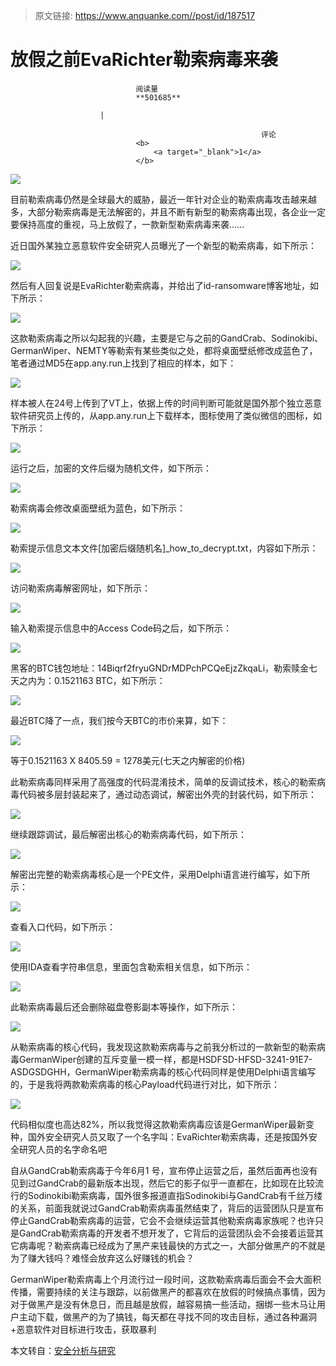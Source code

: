 > 原文链接: https://www.anquanke.com//post/id/187517 


# 放假之前EvaRichter勒索病毒来袭


                                阅读量   
                                **501685**
                            
                        |
                        
                                                            评论
                                <b>
                                    <a target="_blank">1</a>
                                </b>
                                                                                    



[![](https://p5.ssl.qhimg.com/t015e339673b1f507be.jpg)](https://p5.ssl.qhimg.com/t015e339673b1f507be.jpg)



目前勒索病毒仍然是全球最大的威胁，最近一年针对企业的勒索病毒攻击越来越多，大部分勒索病毒是无法解密的，并且不断有新型的勒索病毒出现，各企业一定要保持高度的重视，马上放假了，一款新型勒索病毒来袭……

近日国外某独立恶意软件安全研究人员曝光了一个新型的勒索病毒，如下所示：

[![](https://p2.ssl.qhimg.com/t012b23de611c642693.png)](https://p2.ssl.qhimg.com/t012b23de611c642693.png)

然后有人回复说是EvaRichter勒索病毒，并给出了id-ransomware博客地址，如下所示：

[![](https://p5.ssl.qhimg.com/t01428f4c197611eee0.png)](https://p5.ssl.qhimg.com/t01428f4c197611eee0.png)

这款勒索病毒之所以勾起我的兴趣，主要是它与之前的GandCrab、Sodinokibi、GermanWiper、NEMTY等勒索有某些类似之处，都将桌面壁纸修改成蓝色了，笔者通过MD5在app.any.run上找到了相应的样本，如下：

[![](https://p2.ssl.qhimg.com/t01729617fbf852d4db.png)](https://p2.ssl.qhimg.com/t01729617fbf852d4db.png)

样本被人在24号上传到了VT上，依据上传的时间判断可能就是国外那个独立恶意软件研究员上传的，从app.any.run上下载样本，图标使用了类似微信的图标，如下所示：

[![](https://p0.ssl.qhimg.com/t01619c00fd3a903dca.png)](https://p0.ssl.qhimg.com/t01619c00fd3a903dca.png)

运行之后，加密的文件后缀为随机文件，如下所示：

[![](https://p3.ssl.qhimg.com/t01e6d77152fbaf3cc2.png)](https://p3.ssl.qhimg.com/t01e6d77152fbaf3cc2.png)

勒索病毒会修改桌面壁纸为蓝色，如下所示：

[![](https://p0.ssl.qhimg.com/t01f8f83e8e0908af49.png)](https://p0.ssl.qhimg.com/t01f8f83e8e0908af49.png)

勒索提示信息文本文件[加密后缀随机名]_how_to_decrypt.txt，内容如下所示：

[![](https://p3.ssl.qhimg.com/t018e9100100323fb08.png)](https://p3.ssl.qhimg.com/t018e9100100323fb08.png)

访问勒索病毒解密网址，如下所示：

[![](https://p0.ssl.qhimg.com/t012b3a6b0be5224a43.png)](https://p0.ssl.qhimg.com/t012b3a6b0be5224a43.png)

输入勒索提示信息中的Access Code码之后，如下所示：

[![](https://p2.ssl.qhimg.com/t0111a17bef11009c3e.png)](https://p2.ssl.qhimg.com/t0111a17bef11009c3e.png)

黑客的BTC钱包地址：14Biqrf2fryuGNDrMDPchPCQeEjzZkqaLi，勒索赎金七天之内为：0.1521163 BTC，如下所示：

[![](https://p4.ssl.qhimg.com/t01ecbadf503f51e96b.png)](https://p4.ssl.qhimg.com/t01ecbadf503f51e96b.png)

最近BTC降了一点，我们按今天BTC的市价来算，如下：

[![](https://p0.ssl.qhimg.com/t01ac498d619fefa6b9.png)](https://p0.ssl.qhimg.com/t01ac498d619fefa6b9.png)

等于0.1521163 X 8405.59 = 1278美元(七天之内解密的价格)

此勒索病毒同样采用了高强度的代码混淆技术，简单的反调试技术，核心的勒索病毒代码被多层封装起来了，通过动态调试，解密出外壳的封装代码，如下所示：

[![](https://p3.ssl.qhimg.com/t01e997ce2a3d2dc848.png)](https://p3.ssl.qhimg.com/t01e997ce2a3d2dc848.png)

继续跟踪调试，最后解密出核心的勒索病毒代码，如下所示：

[![](https://p2.ssl.qhimg.com/t0143e4a02f5ff9dd45.png)](https://p2.ssl.qhimg.com/t0143e4a02f5ff9dd45.png)

解密出完整的勒索病毒核心是一个PE文件，采用Delphi语言进行编写，如下所示：

[![](https://p0.ssl.qhimg.com/t01b40b21f752eb8fcf.png)](https://p0.ssl.qhimg.com/t01b40b21f752eb8fcf.png)

查看入口代码，如下所示：

[![](https://p5.ssl.qhimg.com/t010ed65eabb960d8e3.png)](https://p5.ssl.qhimg.com/t010ed65eabb960d8e3.png)

使用IDA查看字符串信息，里面包含勒索相关信息，如下所示：

[![](https://p1.ssl.qhimg.com/t01d16743d8f3592677.png)](https://p1.ssl.qhimg.com/t01d16743d8f3592677.png)

此勒索病毒最后还会删除磁盘卷影副本等操作，如下所示：

[![](https://p3.ssl.qhimg.com/t014a2cc576dbb8ff2a.png)](https://p3.ssl.qhimg.com/t014a2cc576dbb8ff2a.png)

从勒索病毒的核心代码，我发现这款勒索病毒与之前我分析过的一款新型的勒索病毒GermanWiper创建的互斥变量一模一样，都是HSDFSD-HFSD-3241-91E7-ASDGSDGHH，GermanWiper勒索病毒的核心代码同样是使用Delphi语言编写的，于是我将两款勒索病毒的核心Payload代码进行对比，如下所示：

[![](https://p0.ssl.qhimg.com/t01d6a7272f752a8373.png)](https://p0.ssl.qhimg.com/t01d6a7272f752a8373.png)

代码相似度也高达82%，所以我觉得这款勒索病毒应该是GermanWiper最新变种，国外安全研究人员又取了一个名字叫：EvaRichter勒索病毒，还是按国外安全研究人员的名字命名吧

自从GandCrab勒索病毒于今年6月1 号，宣布停止运营之后，虽然后面再也没有见到过GandCrab的最新版本出现，然后它的影子似乎一直都在，比如现在比较流行的Sodinokibi勒索病毒，国外很多报道直指Sodinokibi与GandCrab有千丝万缕的关系，前面我就说过GandCrab勒索病毒虽然结束了，背后的运营团队只是宣布停止GandCrab勒索病毒的运营，它会不会继续运营其他勒索病毒家族呢？也许只是GandCrab勒索病毒的开发者不想开发了，它背后的运营团队会不会接着运营其它病毒呢？勒索病毒已经成为了黑产来钱最快的方式之一，大部分做黑产的不就是为了赚大钱吗？难怪会放弃这么好赚钱的机会？

GermanWiper勒索病毒上个月流行过一段时间，这款勒索病毒后面会不会大面积传播，需要持续的关注与跟踪，以前做黑产的都喜欢在放假的时候搞点事情，因为对于做黑产是没有休息日，而且越是放假，越容易搞一些活动，捆绑一些木马让用户主动下载，做黑产的为了搞钱，每天都在寻找不同的攻击目标，通过各种漏洞+恶意软件对目标进行攻击，获取暴利

本文转自：[安全分析与研究](https://mp.weixin.qq.com/s/n0RAki0zw6AeBqANHQOptA)
